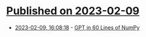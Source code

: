 # [Published on 2023-02-09](index.md)

* [2023-02-09, 16:08:18](https://news.ycombinator.com/item?id=34726115) - [GPT in 60 Lines of NumPy](https://jaykmody.com/blog/gpt-from-scratch/)
